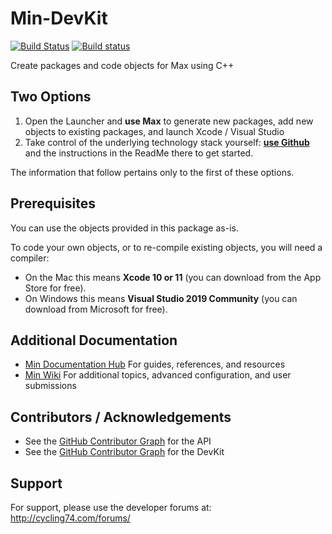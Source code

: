 # Min-DevKit
[![Build Status](https://travis-ci.org/Cycling74/min-devkit.svg?branch=master)](https://travis-ci.org/Cycling74/min-devkit)
[![Build status](https://ci.appveyor.com/api/projects/status/0koqc3l3qyfu0l8b/branch/master?svg=true)](https://ci.appveyor.com/project/c74/min-devkit/branch/master)

Create packages and code objects for Max using C++




## Two Options

1. Open the Launcher and **use Max** to generate new packages, add new objects to existing packages, and launch Xcode / Visual Studio
2. Take control of the underlying technology stack yourself: **[use Github](https://github.com/Cycling74/min-devkit)** and the instructions in the ReadMe there to get started.

The information that follow pertains only to the first of these options. 



## Prerequisites

You can use the objects provided in this package as-is.

To code your own objects, or to re-compile existing objects, you will need a compiler:

* On the Mac this means **Xcode 10 or 11** (you can download from the App Store for free). 
* On Windows this means **Visual Studio 2019 Community** (you can download from Microsoft for free).



## Additional Documentation

* [Min Documentation Hub](http://cycling74.github.io/min-devkit/) For guides, references, and resources
* [Min Wiki](https://github.com/Cycling74/min-devkit/wiki) For additional topics, advanced configuration, and user submissions




## Contributors / Acknowledgements

* See the [GitHub Contributor Graph](https://github.com/Cycling74/min-api/graphs/contributors) for the API
* See the [GitHub Contributor Graph](https://github.com/Cycling74/min-devkit/graphs/contributors) for the DevKit



## Support

For support, please use the developer forums at:
http://cycling74.com/forums/
